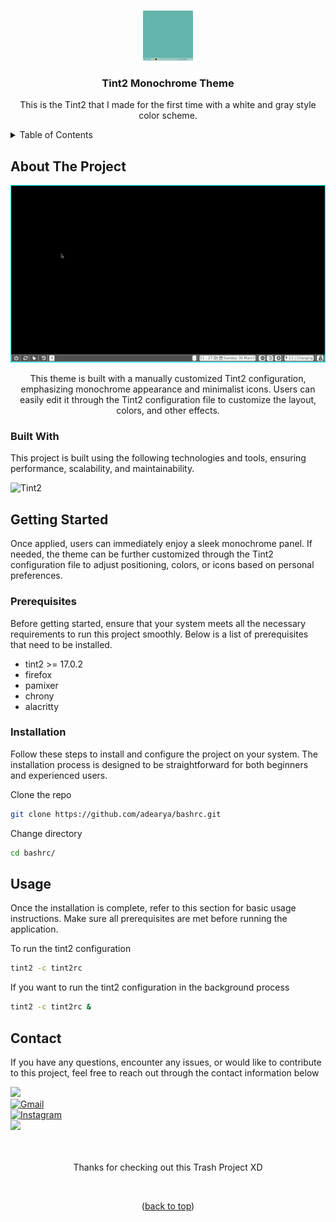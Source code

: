 <a name="readme-top"></a>

<!-- tint2-mono-theme -->
<br />

<div align="center">

<img src="https://raw.githubusercontent.com/adearya/tint2-mono-theme/HEAD/raw/images/logo.jpeg" alt="Readme Logo" width="80" height="80">

<h3 align="center">Tint2 Monochrome Theme</h3>
    <p align="center">
        This is the Tint2 that I made for the first time with a white and gray style color scheme.
    </p>
</div>

<!-- TABLE OF CONTENTS -->
<details>
    <summary>Table of Contents</summary>
    <ol>
        <li>
            <a href="#about-the-project">About The Project</a>
            <ul>
                <li><a href="#built-with">Built With</a></li>
            </ul>
        </li>
        <li>
            <a href="#getting-started">Getting Started</a>
            <ul>
                <li><a href="#prerequisites">Prerequisites</a></li>
                <li><a href="#installation">Installation</a></li>
            </ul>
        </li>
        <li><a href="#usage">Usage</a></li>
        <li><a href="#contact">Contact</a></li>
    </ol>
</details>


## About The Project

![App Screenshot](https://raw.githubusercontent.com/adearya/tint2-mono-theme/HEAD/raw/images/screenshot.png)

<p align="center">
    This theme is built with a manually customized Tint2 configuration, emphasizing monochrome appearance and minimalist icons. Users can easily edit it through the Tint2 configuration file to customize the layout, colors, and other effects.
</p>

### Built With
<p>This project is built using the following technologies and tools, ensuring performance, scalability, and maintainability.</p>

![Tint2](https://img.shields.io/badge/Tint2-ffffff?logo=freedesktopdotorg&style=for-the-badge&color=777777&logoColor=ffffff)<br />
<!-- add_built_with -->


## Getting Started

<p>
    Once applied, users can immediately enjoy a sleek monochrome panel. If needed, the theme can be further customized through the Tint2 configuration file to adjust positioning, colors, or icons based on personal preferences.
</p>

### Prerequisites
<p>Before getting started, ensure that your system meets all the necessary requirements to run this project smoothly. Below is a list of prerequisites that need to be installed.</p>

<ul>
    <li>tint2 >= 17.0.2</li>
    <li>firefox</li>
    <li>pamixer</li>
    <li>chrony</li>
    <li>alacritty</li>
    <!-- add_prerequisites -->
</ul>

### Installation
<p>Follow these steps to install and configure the project on your system. The installation process is designed to be straightforward for both beginners and experienced users.</p>

Clone the repo
```sh
git clone https://github.com/adearya/bashrc.git
```
Change directory
```sh
cd bashrc/
```
<!-- add_installation -->


## Usage

<p>Once the installation is complete, refer to this section for basic usage instructions. Make sure all prerequisites are met before running the application.</p>


To run the tint2 configuration
```sh
tint2 -c tint2rc
```
If you want to run the tint2 configuration in the background process
```sh
tint2 -c tint2rc &
```
<!-- add_usage -->


## Contact

<p>If you have any questions, encounter any issues, or would like to contribute to this project, feel free to reach out through the contact information below</p>

<div>
    <a href="https://linkedin.com/in/ade-arya-bimantara">
        <img src="https://img.shields.io/badge/linkedin-%230077B5.svg?style=for-the-badge&logo=linkedin&logoColor=white">
    </a>
</div>
<div>
    <a href="mailto:ade.aryabimantara@gmail.com">
        <img src="https://img.shields.io/badge/Gmail-D14836?style=for-the-badge&logo=gmail&logoColor=white" alt="Gmail" />
    </a>
</div>
<div>
    <a href="https://www.instagram.com/adearyabmtra">
        <img src="https://img.shields.io/badge/Instagram-%23E4405F.svg?style=for-the-badge&logo=Instagram&logoColor=white" alt="Instagram" />
    </a>
</div>
<div>
    <a href="https://t.me/adearyabimantara">
        <img src="https://img.shields.io/badge/Telegram-2CA5E0?style=for-the-badge&logo=telegram&logoColor=white">
    </a>
</div>

<br />
<br />

<p align="center">Thanks for checking out this Trash Project XD</p>

<br />

<p align="center">(<a href="#readme-top">back to top</a>)</p>
